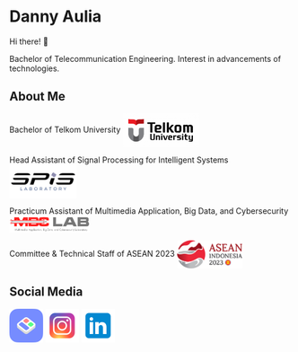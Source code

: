 # Danny Aulia

Hi there! 👋


Bachelor of Telecommunication Engineering. Interest in advancements of technologies.

## About Me

Bachelor of Telkom University <img src="Assets/Image/LogoTelU.png" height="60em" align="center" alt="Telkom University" title="TelU"/>


Head Assistant of Signal Processing for Intelligent Systems <img src="Assets/Image/LogoSPIS.png" height="60em" align="center" alt="SPIS Laboratory" title="SPIS"/>


Practicum Assistant of Multimedia Application, Big Data, and Cybersecurity <img src="Assets/Image/LogoMBC.png" height="30em" align="center" alt="MBC Laboratory" title="MBC"/>


Committee & Technical Staff of ASEAN 2023 <img src="Assets/Image/LogoASEANIndonesia 2023.png" height="50em" align="center" alt="ASEAN Indonesia 2023" title="AseanID 23"/>


## Social Media

[<img src="Assets/Image/LogoBento.me.png" height="60em" align="center" alt="Bento.Me" title="See My Page!"/>](https://www.bento.me/dannyaulia/)
[<img src="Assets/Image/LogoInstagram.png" height="60em" align="center" alt="Instagram" title="Follow Me!"/>](https://www.instagram.com/dannyauliaa/)
[<img src="Assets/Image/LogoLinkedIn.png" height="60em" align="center" alt="LinkedIn" title="Let's Connect!"/>](https://www.linkedin.com/in/danny-aulia/)

<!--
**dannyauliaa/dannyauliaa** is a ✨ _special_ ✨ repository because its `README.md` (this file) appears on your GitHub profile.

Here are some ideas to get you started:

# 🔭 I’m currently working on myself it
- 🌱 I’m currently learning ...
- 👯 I’m looking to collaborate on ...
- 🤔 I’m looking for help with ...
- 💬 Ask me about ...
- 📫 How to reach me: ...
- 😄 Pronouns: ...
- ⚡ Fun fact: ...
-->
